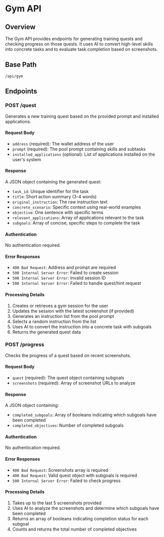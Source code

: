 # Gym API

## Overview

The Gym API provides endpoints for generating training quests and checking progress on those quests. It uses AI to convert high-level skills into concrete tasks and to evaluate task completion based on screenshots.

## Base Path

```
/api/gym
```

## Endpoints

### POST /quest

Generates a new training quest based on the provided prompt and installed applications.

#### Request Body

- `address` (required): The wallet address of the user
- `prompt` (required): The pool prompt containing skills and subtasks
- `installed_applications` (optional): List of applications installed on the user's system

#### Response

A JSON object containing the generated quest:

- `task_id`: Unique identifier for the task
- `title`: Short action summary (3-4 words)
- `original_instruction`: The raw instruction text
- `concrete_scenario`: Specific context using real-world examples
- `objective`: One sentence with specific terms
- `relevant_applications`: Array of applications relevant to the task
- `subgoals`: Array of concise, specific steps to complete the task

#### Authentication

No authentication required.

#### Error Responses

- `400 Bad Request`: Address and prompt are required
- `500 Internal Server Error`: Failed to create session
- `500 Internal Server Error`: Invalid session ID
- `500 Internal Server Error`: Failed to handle quest/hint request

#### Processing Details

1. Creates or retrieves a gym session for the user
2. Updates the session with the latest screenshot (if provided)
3. Generates an instruction list from the pool prompt
4. Selects a random instruction from the list
5. Uses AI to convert the instruction into a concrete task with subgoals
6. Returns the generated quest data

### POST /progress

Checks the progress of a quest based on recent screenshots.

#### Request Body

- `quest` (required): The quest object containing subgoals
- `screenshots` (required): Array of screenshot URLs to analyze

#### Response

A JSON object containing:

- `completed_subgoals`: Array of booleans indicating which subgoals have been completed
- `completed_objectives`: Number of completed subgoals

#### Authentication

No authentication required.

#### Error Responses

- `400 Bad Request`: Screenshots array is required
- `400 Bad Request`: Valid quest object with subgoals is required
- `500 Internal Server Error`: Failed to check progress

#### Processing Details

1. Takes up to the last 5 screenshots provided
2. Uses AI to analyze the screenshots and determine which subgoals have been completed
3. Returns an array of booleans indicating completion status for each subgoal
4. Counts and returns the total number of completed objectives
